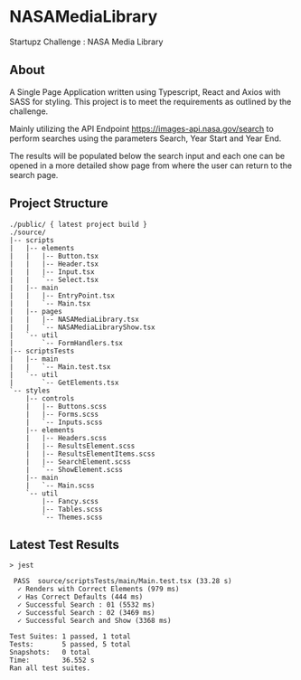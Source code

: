 # NASAMediaLibrary

Startupz Challenge : NASA Media Library

## About

A Single Page Application written using Typescript, React and Axios with SASS for styling. This project is to meet the requirements as outlined by the challenge.

Mainly utilizing the API Endpoint https://images-api.nasa.gov/search to perform searches using the parameters Search, Year Start and Year End.

The results will be populated below the search input and each one can be opened in a more detailed show page from where the user can return to the search page.

## Project Structure

```
./public/ { latest project build }
./source/
|-- scripts
|   |-- elements
|   |   |-- Button.tsx
|   |   |-- Header.tsx
|   |   |-- Input.tsx
|   |   `-- Select.tsx
|   |-- main
|   |   |-- EntryPoint.tsx
|   |   `-- Main.tsx
|   |-- pages
|   |   |-- NASAMediaLibrary.tsx
|   |   `-- NASAMediaLibraryShow.tsx
|   `-- util
|       `-- FormHandlers.tsx
|-- scriptsTests
|   |-- main
|   |   `-- Main.test.tsx
|   `-- util
|       `-- GetElements.tsx
`-- styles
    |-- controls
    |   |-- Buttons.scss
    |   |-- Forms.scss
    |   `-- Inputs.scss
    |-- elements
    |   |-- Headers.scss
    |   |-- ResultsElement.scss
    |   |-- ResultsElementItems.scss
    |   |-- SearchElement.scss
    |   `-- ShowElement.scss
    |-- main
    |   `-- Main.scss
    `-- util
        |-- Fancy.scss
        |-- Tables.scss
        `-- Themes.scss
```

## Latest Test Results

```
> jest

 PASS  source/scriptsTests/main/Main.test.tsx (33.28 s)
  ✓ Renders with Correct Elements (979 ms)
  ✓ Has Correct Defaults (444 ms)
  ✓ Successful Search : 01 (5532 ms)
  ✓ Successful Search : 02 (3469 ms)
  ✓ Successful Search and Show (3368 ms)

Test Suites: 1 passed, 1 total
Tests:       5 passed, 5 total
Snapshots:   0 total
Time:        36.552 s
Ran all test suites.
```
